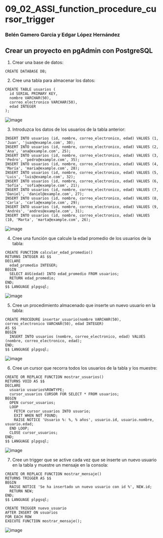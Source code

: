 # 09_02_ASSI_function_procedure_cursor_trigger
### Belén Gamero Garcia y Edgar López Hernández

## Crear un proyecto en pgAdmin con PostgreSQL

1. Crear una base de datos:

```
CREATE DATABASE DB;
```

2. Cree una tabla para almacenar los datos:

```
CREATE TABLE usuarios (
  id SERIAL PRIMARY KEY,
  nombre VARCHAR(50),
  correo_electronico VARCHAR(50),
  edad INTEGER
);
```

![image](https://user-images.githubusercontent.com/91567318/234351027-89ced80f-d8b9-46c4-b681-6aa8810fc8be.png)


3. Introduzca los datos de los usuarios de la tabla anterior:

```
INSERT INTO usuarios (id, nombre, correo_electronico, edad) VALUES (1, 'Juan', 'juan@example.com', 30);
INSERT INTO usuarios (id, nombre, correo_electronico, edad) VALUES (2, 'Ana', 'ana@example.com', 25);
INSERT INTO usuarios (id, nombre, correo_electronico, edad) VALUES (3, 'Pedro', 'pedro@example.com', 35);
INSERT INTO usuarios (id, nombre, correo_electronico, edad) VALUES (4, 'María', 'maria@example.com', 28);
INSERT INTO usuarios (id, nombre, correo_electronico, edad) VALUES (5, 'Luis', 'luis@example.com', 32);
INSERT INTO usuarios (id, nombre, correo_electronico, edad) VALUES (6, 'Sofía', 'sofia@example.com', 21);
INSERT INTO usuarios (id, nombre, correo_electronico, edad) VALUES (7, 'Daniel', 'daniel@example.com', 27);
INSERT INTO usuarios (id, nombre, correo_electronico, edad) VALUES (8, 'Carla', 'carla@example.com', 29);
INSERT INTO usuarios (id, nombre, correo_electronico, edad) VALUES (9, 'Andrés', 'andres@example.com', 31);
INSERT INTO usuarios (id, nombre, correo_electronico, edad) VALUES (10, 'Marta', 'marta@example.com', 26);

```

![image](https://user-images.githubusercontent.com/91567318/234353750-1a40cc6f-3469-42e2-ab7e-bf97cf0bf06e.png)


4. Cree una función que calcule la edad promedio de los usuarios de la tabla:
```
CREATE FUNCTION calcular_edad_promedio()
RETURNS INTEGER AS $$
DECLARE
  edad_promedio INTEGER;
BEGIN
  SELECT AVG(edad) INTO edad_promedio FROM usuarios;
  RETURN edad_promedio;
END;
$$ LANGUAGE plpgsql;
```

![image](https://user-images.githubusercontent.com/91567318/234351671-642f4519-6cf4-443d-b325-6dccdcdc4425.png)


5. Cree un procedimiento almacenado que inserte un nuevo usuario en la tabla:

```
CREATE PROCEDURE insertar_usuario(nombre VARCHAR(50), correo_electronico VARCHAR(50), edad INTEGER)
AS $$
BEGIN
  INSERT INTO usuarios (nombre, correo_electronico, edad) VALUES (nombre, correo_electronico, edad);
END;
$$ LANGUAGE plpgsql;
```

![image](https://user-images.githubusercontent.com/91567318/234351594-1e569d09-6644-4bcd-bbd9-7a23d2e54aa7.png)


6. Cree un cursor que recorra todos los usuarios de la tabla y los muestre:

```
CREATE OR REPLACE FUNCTION mostrar_usuarios()
RETURNS VOID AS $$
DECLARE
  usuario usuarios%ROWTYPE;
  cursor_usuarios CURSOR FOR SELECT * FROM usuarios;
BEGIN
  OPEN cursor_usuarios;
  LOOP
    FETCH cursor_usuarios INTO usuario;
    EXIT WHEN NOT FOUND;
    RAISE NOTICE 'Usuario %: %, % años', usuario.id, usuario.nombre, usuario.edad;
  END LOOP;
  CLOSE cursor_usuarios;
END;
$$ LANGUAGE plpgsql;
```

![image](https://user-images.githubusercontent.com/91567318/234351782-4dc7e720-476a-44ff-85c6-243d81abd609.png)


7. Cree un trigger que se active cada vez que se inserte un nuevo usuario en la tabla y muestre un mensaje en la consola:

```
CREATE OR REPLACE FUNCTION mostrar_mensaje() 
RETURNS TRIGGER AS $$
BEGIN
  RAISE NOTICE 'Se ha insertado un nuevo usuario con id %', NEW.id;
  RETURN NEW;
END;
$$ LANGUAGE plpgsql;

CREATE TRIGGER nuevo_usuario 
AFTER INSERT ON usuarios 
FOR EACH ROW 
EXECUTE FUNCTION mostrar_mensaje();
```
![image](https://user-images.githubusercontent.com/91567318/234352653-4b91b143-dfc5-473e-adf3-4f9849ed5eec.png)
